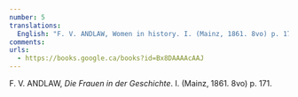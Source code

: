 ```yaml
---
number: 5
translations:
  English: "F. V. ANDLAW, Women in history. I. (Mainz, 1861. 8vo) p. 171. [Trans. J. Bock]"
comments:
urls:
  - https://books.google.ca/books?id=Bx8DAAAAcAAJ
---
```


F. V. ANDLAW, <em>Die Frauen in der Geschichte</em>. I. (Mainz, 1861. 8vo) p. 171.
